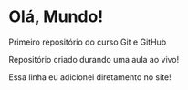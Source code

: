 # Olá, Mundo!
 Primeiro repositório do curso Git e GitHub

 Repositório criado durando uma aula ao vivo!

Essa linha eu adicionei diretamento no site!
